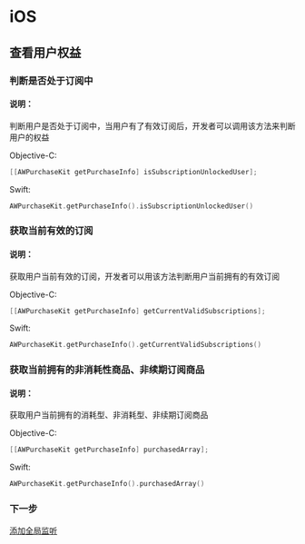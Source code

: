# iOS

## 查看用户权益
### 判断是否处于订阅中
#### 说明：
判断用户是否处于订阅中，当用户有了有效订阅后，开发者可以调用该方法来判断用户的权益

Objective-C:

```Objective-C
[[AWPurchaseKit getPurchaseInfo] isSubscriptionUnlockedUser];
```

Swift:

```Swift
AWPurchaseKit.getPurchaseInfo().isSubscriptionUnlockedUser()
```

### 获取当前有效的订阅
#### 说明：
获取用户当前有效的订阅，开发者可以用该方法判断用户当前拥有的有效订阅

Objective-C:

```Objective-C
[[AWPurchaseKit getPurchaseInfo] getCurrentValidSubscriptions];
```

Swift:

```Swift
AWPurchaseKit.getPurchaseInfo().getCurrentValidSubscriptions()
```

### 获取当前拥有的非消耗性商品、非续期订阅商品
#### 说明：
获取用户当前拥有的消耗型、非消耗型、非续期订阅商品

Objective-C:

```Objective-C
[[AWPurchaseKit getPurchaseInfo] purchasedArray];
```

Swift:

```Swift
AWPurchaseKit.getPurchaseInfo().purchasedArray()
```

### 下一步

[添加全局监听](/Adding_a_Global_Listener)